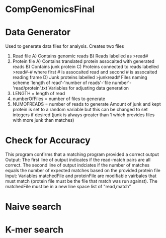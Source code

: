 # CompGenomicsFinal

# Data Generator
Used to generate data files for analysis. 
Creates two files
1) Read file 
   A) Contains genomic reads
   B) Reads labelled as >read#
2) Protein file
   A) Contains translated protein assocaited with generated reads
   B) Contains junk protein
   C) Proteins connected to reads labelled >read#-# where first # is assocaited read and second # is assocaited reading frame
   D) Junk proteins labelled >junkread#
Files naming scheme 'length of read'-'number of reads'-'file number'-'read/protein'.txt
Variables for adjusting data generation
1) LENGTH = length of read
2) numberOfFiles = number of files to generate
3) NUMOFREADS = number of reads to generate
Amount of junk and kept protein is set to a random variable but this can be changed to set integers if desired (junk is always greater than 1 which provides files with more junk than matches)


# Check for Accuracy
This program confirms that a matching program provided a correct output
Output: The first line of output indicates if the read-match pairs are all correct. The second line of output indciates if the number of matches equals the number of expected matches based on the provided protein file
Input: Variables matchedFile and proteinFile are modifiable vairbales that must match (protein file must be the file that match was run against). The matchedFile must be in a new line space list of "read,match"

# Naive search

# K-mer search

